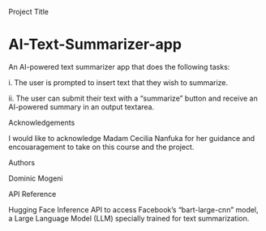 Project Title
# AI-Text-Summarizer-app
An AI-powered text summarizer app that does the following tasks:

i. The user is prompted to insert text that they wish to summarize.

ii. The user can submit their text with a “summarize” button and receive an AI-powered summary in an output textarea.

Acknowledgements

I would like to acknowledge Madam Cecilia Nanfuka for her guidance and encouaragement to take on this course and the project.

Authors

Dominic Mogeni

API Reference

Hugging Face Inference API to access Facebook’s “bart-large-cnn” model, a Large Language Model (LLM) specially trained for text summarization.
